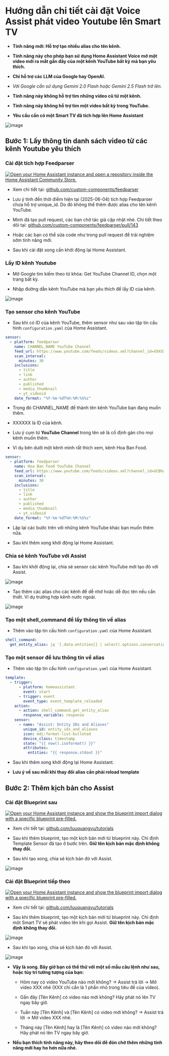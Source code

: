 # Hướng dẫn chi tiết cài đặt Voice Assist phát video Youtube lên Smart TV

- **Tính năng mới: Hỗ trợ tạo nhiều alias cho tên kênh.**

- **Tính năng này cho phép bạn sử dụng Home Assistant Voice mở một video mới ra mắt gần đây của một kênh YouTube bất kỳ mà bạn yêu thích.**

- **Chỉ hỗ trợ các LLM của Google hay OpenAI.**

- *Với Google cần sử dụng Gemini 2.0 Flash hoặc Gemini 2.5 Flash trở lên.*

- **Tính năng này không hỗ trợ tìm những video cũ từ một kênh.**

- **Tính năng này không hỗ trợ tìm một video bất kỳ trong YouTube.**

- **Yêu cầu cần có một Smart TV đã tích hợp lên Home Assistant**

![image](images/20250528_210348.jpg)

## Bước 1: Lấy thông tin danh sách video từ các kênh Youtube yêu thích

### Cài đặt tích hợp Feedparser

[![Open your Home Assistant instance and open a repository inside the Home Assistant Community Store.](https://my.home-assistant.io/badges/hacs_repository.svg)](https://my.home-assistant.io/redirect/hacs_repository/?owner=custom-components&repository=feedparser&category=Integration)

- Xem chi tiết tại: [github.com/custom-components/feedparser](https://github.com/custom-components/feedparser)

- Lưu ý tính đến thời điểm hiện tại (2025-06-04) tích hợp Feedparser chưa hỗ trợ unique_id. Do đó không thể thêm được alias cho tên kênh YouTube.

- Mình đã tạo pull request, các bạn chờ tác giả cập nhật nhé. Chi tiết theo dõi tại: [github.com/custom-components/feedparser/pull/143](https://github.com/custom-components/feedparser/pull/143)

- Hoặc các bạn có thể sửa code như trong pull request để trải nghiệm sớm tính năng mới.

- Sau khi cài đặt xong cần khởi động lại Home Assistant.

### Lấy ID kênh Youtube

- Mở Google tìm kiếm theo từ khóa: Get YouTube Channel ID, chọn một trang bất kỳ.

- Nhập đường dẫn kênh YouTube mà bạn yêu thích để lấy ID của kênh.

![image](images/20250527_FdZbGj.png)

### Tạo sensor cho kênh YouTube

- Sau khi có ID của kênh YouTube, thêm sensor như sau vào tập tin cấu hình `configuration.yaml` của Home Assistant.

```yaml
sensor:
  - platform: feedparser
    name: CHANNEL_NAME YouTube Channel
    feed_url: https://www.youtube.com/feeds/videos.xml?channel_id=XXXXXX
    scan_interval:
      minutes: 30
    inclusions:
      - title
      - link
      - author
      - published
      - media_thumbnail
      - yt_videoid
    date_format: "%Y-%m-%dT%H:%M:%S%z"
```

- Trong đó CHANNEL_NAME để thành tên kênh YouTube bạn đang muốn thêm.

- XXXXXX là ID của kênh.

- Lưu ý cụm từ **YouTube Channel** trong tên sẽ là cố định gán cho mọi kênh muốn thêm.

- Ví dụ bên dưới một kênh mình rất thích xem, kênh Hoa Ban Food.

```yaml
sensor:
  - platform: feedparser
    name: Hoa Ban Food YouTube Channel
    feed_url: https://www.youtube.com/feeds/videos.xml?channel_id=UCBhgBmuPFbLLxnejr09lnAQ
    scan_interval:
      minutes: 30
    inclusions:
      - title
      - link
      - author
      - published
      - media_thumbnail
      - yt_videoid
    date_format: "%Y-%m-%dT%H:%M:%S%z"
```

- Lặp lại các bước trên với những kênh YouTube khác bạn muốn thêm nữa.

- Sau khi thêm xong khởi động lại Home Assistant.

### Chia sẻ kênh YouTube với Assist

- Sau khi khởi động lại, chia sẻ sensor các kênh YouTube mới tạo đó với Assist.

![image](images/20250527_gCfAcK.png)

- Tạo thêm các alias cho các kênh để dễ nhớ hoặc dễ đọc tên nếu cần thiết. Ví dụ trường hợp kênh nước ngoài.

![image](images/20250604_VhChze.png)

### Tạo một shell_command để lấy thông tin về alias

- Thêm vào tập tin cấu hình `configuration.yaml` của Home Assistant.

```yaml
shell_command:
  get_entity_alias: jq '[.data.entities[] | select(.options.conversation.should_expose == true and (.aliases | length > 0)) | {entity_id, aliases}]' ./.storage/core.entity_registry
```

### Tạo một sensor để lưu thông tin về alias

- Thêm vào tập tin cấu hình `configuration.yaml` của Home Assistant.

```yaml
template:
  - trigger:
      - platform: homeassistant
        event: start
      - trigger: event
        event_type: event_template_reloaded
    action:
      - action: shell_command.get_entity_alias
        response_variable: response
    sensor:
      - name: "Assist: Entity IDs and Aliases"
        unique_id: entity_ids_and_aliases
        icon: mdi:format-list-bulleted
        device_class: timestamp
        state: "{{ now().isoformat() }}"
        attributes:
          entities: "{{ response.stdout }}"
```

- Sau khi thêm xong khởi động lại Home Assistant.

- **Lưu ý về sau mỗi khi thay đổi alias cần phải reload template**

## Bước 2: Thêm kịch bản cho Assist

### Cài đặt Blueprint sau

[![Open your Home Assistant instance and show the blueprint import dialog with a specific blueprint pre-filled.](https://my.home-assistant.io/badges/blueprint_import.svg)](https://my.home-assistant.io/redirect/blueprint_import/?blueprint_url=https%3A%2F%2Fgithub.com%2Fluuquangvu%2Ftutorials%2Fblob%2Fmain%2Fget_youtube_video_info_full_llm.yaml)

- Xem chi tiết tại: [github.com/luuquangvu/tutorials](/get_youtube_video_info_full_llm.yaml)

- Sau khi thêm blueprint, tạo một kịch bản mới từ blueprint này. Chỉ định Template Sensor đã tạo ở bước trên. **Giữ tên kịch bản mặc định không thay đổi.**

- Sau khi tạo xong, chia sẻ kịch bản đó với Assist.

![image](images/20250527_jR4Saw.png)

### Cài đặt Blueprint tiếp theo

[![Open your Home Assistant instance and show the blueprint import dialog with a specific blueprint pre-filled.](https://my.home-assistant.io/badges/blueprint_import.svg)](https://my.home-assistant.io/redirect/blueprint_import/?blueprint_url=https%3A%2F%2Fgithub.com%2Fluuquangvu%2Ftutorials%2Fblob%2Fmain%2Fplay_youtube_video_full_llm.yaml)

- Xem chi tiết tại: [github.com/luuquangvu/tutorials](/play_youtube_video_full_llm.yaml)

- Sau khi thêm blueprint, tạo một kịch bản mới từ blueprint này. Chỉ định một Smart TV sẽ phát video lên khi gọi Assist. **Giữ tên kịch bản mặc định không thay đổi.**

![image](images/20250527_JC5AOg.png)

- Sau khi tạo xong, chia sẻ kịch bản đó với Assist.

![image](images/20250527_oMWjtW.png)

- **Vậy là xong. Bây giờ bạn có thể thử với một số mẫu câu lệnh như sau, hoặc tùy trí tưởng tượng của bạn:**

  - Hôm nay có video YouTube nào mới không? -> Assist trả lời -> Mở video XXX nhé (XXX chỉ cần là 1 phần nhỏ trong tiêu đề của video).

  - Gần đây [Tên Kênh] có video nào mới không? Hãy phát nó lên TV ngay bây giờ.

  - Tuần này [Tên Kênh] và [Tên Kênh] có video mới không? -> Assist trả lời -> Mở video XXX nhé.

  - Tháng này [Tên Kênh] hay là [Tên Kênh] có video nào mới không? Hãy phát nó lên TV ngay bây giờ.

- **Nếu bạn thích tính năng này, hãy theo dõi để đón chờ thêm những tính năng mới hay ho hơn nữa nhé.**
